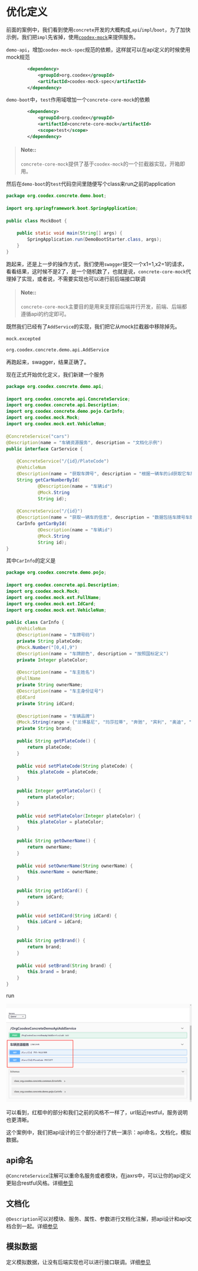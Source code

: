 # 优化定义

前面的案例中，我们看到使用`concrete`开发的大概构成,`api`/`impl`/`boot`，为了加快示例，我们把`impl`先省掉，使用[`coodex-mock`](../coodex-mock/README.md)来提供服务。

`demo-api`，增加`coodex-mock-spec`规范的依赖，这样就可以在api定义的时候使用mock规范

```xml
        <dependency>
            <groupId>org.coodex</groupId>
            <artifactId>coodex-mock-spec</artifactId>
        </dependency>
```

`demo-boot`中，`test`作用域增加一个`concrete-core-mock`的依赖

```xml
        <dependency>
            <groupId>org.coodex</groupId>
            <artifactId>concrete-core-mock</artifactId>
            <scope>test</scope>
        </dependency>
```

> #### Note::
>
> `concrete-core-mock`提供了基于`coodex-mock`的一个拦截器实现，开箱即用。

然后在`demo-boot`的`test`代码空间里随便写个class来run之前的application

```java
package org.coodex.concrete.demo.boot;

import org.springframework.boot.SpringApplication;

public class MockBoot {

    public static void main(String[] args) {
        SpringApplication.run(DemoBootStarter.class, args);
    }
}
```

跑起来，还是上一步的操作方式，我们使用`swagger`提交一个x1=1,x2=1的请求，看看结果，这时候不是2了，是一个随机数了，也就是说，`concrete-core-mock`代理掉了实现，或者说，不需要实现也可以进行前后端接口联调

> #### Note::
>
> `concrete-core-mock`主要目的是用来支撑前后端并行开发，前端、后端都遵循api的约定即可。

既然我们已经有了`AddService`的实现，我们把它从mock拦截器中移除掉先。

`mock.excepted`

```txt
org.coodex.concrete.demo.api.AddService
```

再跑起来，swagger，结果正确了。

现在正式开始优化定义，我们新建一个服务

```java
package org.coodex.concrete.demo.api;

import org.coodex.concrete.api.ConcreteService;
import org.coodex.concrete.api.Description;
import org.coodex.concrete.demo.pojo.CarInfo;
import org.coodex.mock.Mock;
import org.coodex.mock.ext.VehicleNum;

@ConcreteService("cars")
@Description(name = "车辆资源服务", description = "文档化示例")
public interface CarService {

    @ConcreteService("/{id}/PlateCode")
    @VehicleNum
    @Description(name = "获取车牌号", description = "根据一辆车的id获取它车牌号")
    String getCarNumberById(
            @Description(name = "车辆id")
            @Mock.String
            String id);

    @ConcreteService("/{id}")
    @Description(name = "获取一辆车的信息", description = "数据包括车牌号车牌颜色等")
    CarInfo getCarById(
            @Description(name = "车辆id")
            @Mock.String
            String id);
}
```

其中`CarInfo`的定义是

```java
package org.coodex.concrete.demo.pojo;

import org.coodex.concrete.api.Description;
import org.coodex.mock.Mock;
import org.coodex.mock.ext.FullName;
import org.coodex.mock.ext.IdCard;
import org.coodex.mock.ext.VehicleNum;

public class CarInfo {
    @VehicleNum
    @Description(name = "车牌号码")
    private String plateCode;
    @Mock.Number("[0,4],9")
    @Description(name = "车牌颜色", description = "按照国标定义")
    private Integer plateColor;

    @Description(name = "车主姓名")
    @FullName
    private String ownerName;
    @Description(name = "车主身份证号")
    @IdCard
    private String idCard;

    @Description(name = "车辆品牌")
    @Mock.String(range = {"兰博基尼", "玛莎拉蒂", "奔驰", "宾利", "奥迪", "宝马"})
    private String brand;

    public String getPlateCode() {
        return plateCode;
    }

    public void setPlateCode(String plateCode) {
        this.plateCode = plateCode;
    }

    public Integer getPlateColor() {
        return plateColor;
    }

    public void setPlateColor(Integer plateColor) {
        this.plateColor = plateColor;
    }

    public String getOwnerName() {
        return ownerName;
    }

    public void setOwnerName(String ownerName) {
        this.ownerName = ownerName;
    }

    public String getIdCard() {
        return idCard;
    }

    public void setIdCard(String idCard) {
        this.idCard = idCard;
    }

    public String getBrand() {
        return brand;
    }

    public void setBrand(String brand) {
        this.brand = brand;
    }
}

```

run

![swagger](../images/step2.png)

可以看到，红框中的部分和我们之前的风格不一样了，url贴近restful，服务说明也更清晰。

这个案例中，我们把api设计的三个部分进行了统一演示：api命名，文档化，模拟数据。

## api命名

`@ConcreteService`注解可以重命名服务或者模块，在jaxrs中，可以让你的api定义更贴合restful风格。详细[参见](../concrete-api/ConcreteService.md)

## 文档化

`@Description`可以对模块、服务、属性、参数进行文档化注解，把api设计和api文档合到一起。详细[参见](../concrete-api/Description.md)

## 模拟数据

定义模拟数据，让没有后端实现也可以进行接口联调。详细[参见](../coodex-mock/README.md)
